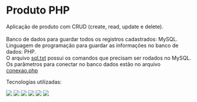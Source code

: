 # Produto PHP

Aplicação de produto com CRUD (create, read, update e delete).<br><br>
Banco de dados para guardar todos os registros cadastrados: MySQL.<br>
Linguagem de programação para guardar as informações no banco de dados: PHP.<br>
O arquivo <a href="sql.txt">sql.txt</a> possui os comandos que precisam ser rodados no MySQL.<br>
Os parâmetros para conectar no banco dados estão no arquivo <a href="conexao.php">conexao.php</a>

Tecnologias utilizadas:

<div display="inline">
    <img src="https://img.shields.io/badge/PHP-777BB4?style=for-the-badge&logo=php&logoColor=white">
    <img src="https://img.shields.io/badge/MySQL-005C84?style=for-the-badge&logo=mysql&logoColor=white">
    <img src="https://img.shields.io/badge/Bootstrap-563D7C?style=for-the-badge&logo=bootstrap&logoColor=white">
    <img src="https://img.shields.io/badge/JavaScript-F7DF1E?style=for-the-badge&logo=javascript&logoColor=black">
    <img src="https://img.shields.io/badge/CSS-239120?&style=for-the-badge&logo=css3&logoColor=white">
    <img src="https://img.shields.io/badge/HTML5-E34F26?style=for-the-badge&logo=html5&logoColor=white">
</div>
